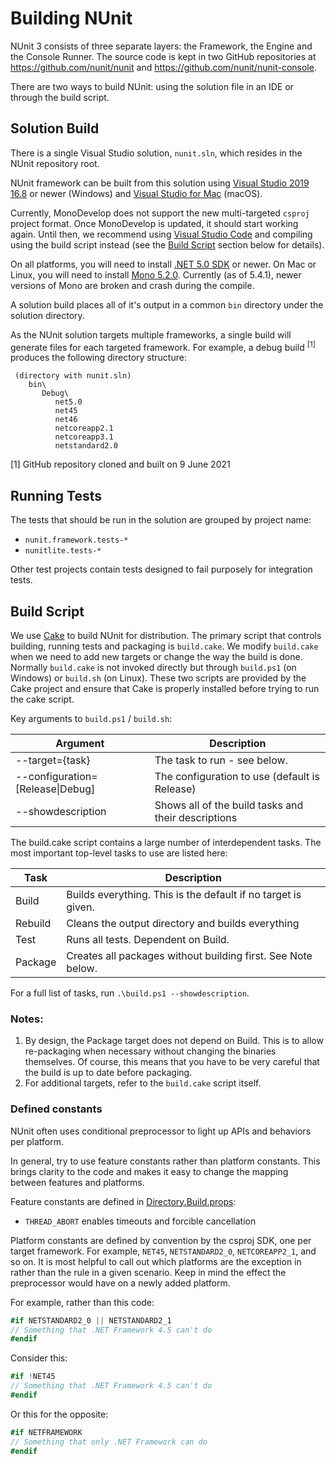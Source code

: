 # Building NUnit

NUnit 3 consists of three separate layers: the Framework, the Engine and the Console Runner. The source code is kept in two GitHub repositories at https://github.com/nunit/nunit and https://github.com/nunit/nunit-console.

There are two ways to build NUnit: using the solution file in an IDE or through the build script.

## Solution Build

There is a single Visual Studio solution, `nunit.sln`, which resides in the NUnit repository root.

NUnit framework can be built from this solution using [Visual Studio 2019 16.8](https://www.visualstudio.com/vs/) or newer (Windows) and [Visual Studio for Mac](https://www.visualstudio.com/vs/) (macOS).

Currently, MonoDevelop does not support the new multi-targeted `csproj` project format. Once MonoDevelop is updated, it should start working again. Until then, we recommend using [Visual Studio Code](https://code.visualstudio.com/) and compiling using the build script instead (see the [Build Script](#build-script) section below for details).

On all platforms, you will need to install [.NET 5.0 SDK](https://www.microsoft.com/net/download/windows) or newer. On Mac or Linux, you will need to install [Mono 5.2.0](https://www.mono-project.com/download/). Currently (as of 5.4.1), newer versions of Mono are broken and crash during the compile.

A solution build places all of it's output in a common `bin` directory under the solution directory.

As the NUnit solution targets multiple frameworks, a single build will generate files for each targeted framework. For example, a debug build <sup>[1]</sup> produces the following directory structure:

```
 (directory with nunit.sln)
    bin\
       Debug\
          net5.0
          net45
          net46
          netcoreapp2.1
          netcoreapp3.1
          netstandard2.0
```

[1] GitHub repository cloned and built on 9 June 2021

## Running Tests

The tests that should be run in the solution are grouped by project name:

* `nunit.framework.tests-*`
* `nunitlite.tests-*`

Other test projects contain tests designed to fail purposely for integration tests.

## Build Script

We use [Cake](https://cakebuild.net) to build NUnit for distribution. The primary script that controls building, running tests and packaging is `build.cake`. We modify `build.cake` when we need to add new targets or change the way the build is done. Normally `build.cake` is not invoked directly but through `build.ps1` (on Windows) or `build.sh` (on Linux). These two scripts are provided by the Cake project and ensure that Cake is properly installed before trying to run the cake script.

Key arguments to `build.ps1` / `build.sh`:

| Argument | Description |
|---|---|
| --target={task}                 | The task to run - see below.                        |
| --configuration=[Release\|Debug] | The configuration to use (default is Release)       |
| --showdescription               | Shows all of the build tasks and their descriptions |

The build.cake script contains a large number of interdependent tasks. The most important top-level tasks to use are listed here:

| Task | Description |
|---|---|
| Build    | Builds everything. This is the default if no target is given. |
| Rebuild  | Cleans the output directory and builds everything |
| Test     | Runs all tests. Dependent on Build. |
| Package  | Creates all packages without building first. See Note below. |

For a full list of tasks, run `.\build.ps1 --showdescription`.

### Notes:

1. By design, the Package target does not depend on Build. This is to allow re-packaging when necessary without changing the binaries themselves. Of course, this means that you have to be very careful that the build is up to date before packaging.
2. For additional targets, refer to the `build.cake` script itself.

### Defined constants

NUnit often uses conditional preprocessor to light up APIs and behaviors per platform.

In general, try to use feature constants rather than platform constants.
This brings clarity to the code and makes it easy to change the mapping between features and platforms.

Feature constants are defined in [Directory.Build.props](src/NUnitFramework/Directory.Build.props):

- `THREAD_ABORT` enables timeouts and forcible cancellation

Platform constants are defined by convention by the csproj SDK, one per target framework.
For example, `NET45`, `NETSTANDARD2_0`, `NETCOREAPP2_1`, and so on.
It is most helpful to call out which platforms are the exception in rather than the rule
in a given scenario. Keep in mind the effect the preprocessor would have on a newly added platform.

For example, rather than this code:

```cs
#if NETSTANDARD2_0 || NETSTANDARD2_1
// Something that .NET Framework 4.5 can't do
#endif
```

Consider this:

```cs
#if !NET45
// Something that .NET Framework 4.5 can't do
#endif
```

Or this for the opposite:

```cs
#if NETFRAMEWORK
// Something that only .NET Framework can do
#endif
```
